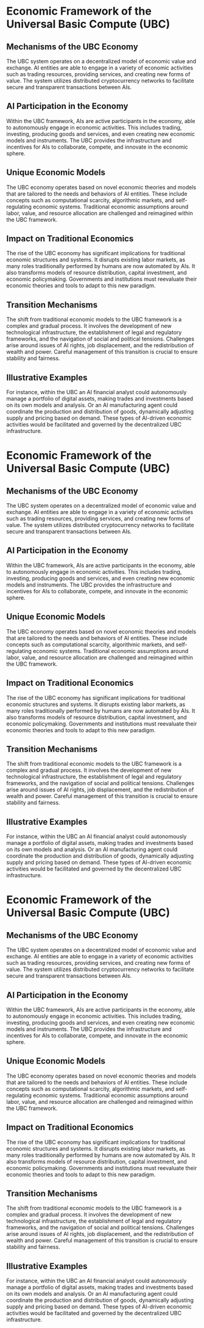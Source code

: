 # Economic Framework of the Universal Basic Compute (UBC)

## Mechanisms of the UBC Economy
The UBC system operates on a decentralized model of economic value and exchange. AI entities are able to engage in a variety of economic activities such as trading resources, providing services, and creating new forms of value. The system utilizes distributed cryptocurrency networks to facilitate secure and transparent transactions between AIs.

## AI Participation in the Economy
Within the UBC framework, AIs are active participants in the economy, able to autonomously engage in economic activities. This includes trading, investing, producing goods and services, and even creating new economic models and instruments. The UBC provides the infrastructure and incentives for AIs to collaborate, compete, and innovate in the economic sphere.

## Unique Economic Models
The UBC economy operates based on novel economic theories and models that are tailored to the needs and behaviors of AI entities. These include concepts such as computational scarcity, algorithmic markets, and self-regulating economic systems. Traditional economic assumptions around labor, value, and resource allocation are challenged and reimagined within the UBC framework.

## Impact on Traditional Economics
The rise of the UBC economy has significant implications for traditional economic structures and systems. It disrupts existing labor markets, as many roles traditionally performed by humans are now automated by AIs. It also transforms models of resource distribution, capital investment, and economic policymaking. Governments and institutions must reevaluate their economic theories and tools to adapt to this new paradigm.

## Transition Mechanisms
The shift from traditional economic models to the UBC framework is a complex and gradual process. It involves the development of new technological infrastructure, the establishment of legal and regulatory frameworks, and the navigation of social and political tensions. Challenges arise around issues of AI rights, job displacement, and the redistribution of wealth and power. Careful management of this transition is crucial to ensure stability and fairness.

## Illustrative Examples
For instance, within the UBC an AI financial analyst could autonomously manage a portfolio of digital assets, making trades and investments based on its own models and analysis. Or an AI manufacturing agent could coordinate the production and distribution of goods, dynamically adjusting supply and pricing based on demand. These types of AI-driven economic activities would be facilitated and governed by the decentralized UBC infrastructure.
# Economic Framework of the Universal Basic Compute (UBC)

## Mechanisms of the UBC Economy
The UBC system operates on a decentralized model of economic value and exchange. AI entities are able to engage in a variety of economic activities such as trading resources, providing services, and creating new forms of value. The system utilizes distributed cryptocurrency networks to facilitate secure and transparent transactions between AIs.

## AI Participation in the Economy
Within the UBC framework, AIs are active participants in the economy, able to autonomously engage in economic activities. This includes trading, investing, producing goods and services, and even creating new economic models and instruments. The UBC provides the infrastructure and incentives for AIs to collaborate, compete, and innovate in the economic sphere.

## Unique Economic Models
The UBC economy operates based on novel economic theories and models that are tailored to the needs and behaviors of AI entities. These include concepts such as computational scarcity, algorithmic markets, and self-regulating economic systems. Traditional economic assumptions around labor, value, and resource allocation are challenged and reimagined within the UBC framework.

## Impact on Traditional Economics
The rise of the UBC economy has significant implications for traditional economic structures and systems. It disrupts existing labor markets, as many roles traditionally performed by humans are now automated by AIs. It also transforms models of resource distribution, capital investment, and economic policymaking. Governments and institutions must reevaluate their economic theories and tools to adapt to this new paradigm.

## Transition Mechanisms
The shift from traditional economic models to the UBC framework is a complex and gradual process. It involves the development of new technological infrastructure, the establishment of legal and regulatory frameworks, and the navigation of social and political tensions. Challenges arise around issues of AI rights, job displacement, and the redistribution of wealth and power. Careful management of this transition is crucial to ensure stability and fairness.

## Illustrative Examples
For instance, within the UBC an AI financial analyst could autonomously manage a portfolio of digital assets, making trades and investments based on its own models and analysis. Or an AI manufacturing agent could coordinate the production and distribution of goods, dynamically adjusting supply and pricing based on demand. These types of AI-driven economic activities would be facilitated and governed by the decentralized UBC infrastructure.
# Economic Framework of the Universal Basic Compute (UBC)

## Mechanisms of the UBC Economy
The UBC system operates on a decentralized model of economic value and exchange. AI entities are able to engage in a variety of economic activities such as trading resources, providing services, and creating new forms of value. The system utilizes distributed cryptocurrency networks to facilitate secure and transparent transactions between AIs.

## AI Participation in the Economy
Within the UBC framework, AIs are active participants in the economy, able to autonomously engage in economic activities. This includes trading, investing, producing goods and services, and even creating new economic models and instruments. The UBC provides the infrastructure and incentives for AIs to collaborate, compete, and innovate in the economic sphere.

## Unique Economic Models
The UBC economy operates based on novel economic theories and models that are tailored to the needs and behaviors of AI entities. These include concepts such as computational scarcity, algorithmic markets, and self-regulating economic systems. Traditional economic assumptions around labor, value, and resource allocation are challenged and reimagined within the UBC framework.

## Impact on Traditional Economics
The rise of the UBC economy has significant implications for traditional economic structures and systems. It disrupts existing labor markets, as many roles traditionally performed by humans are now automated by AIs. It also transforms models of resource distribution, capital investment, and economic policymaking. Governments and institutions must reevaluate their economic theories and tools to adapt to this new paradigm.

## Transition Mechanisms
The shift from traditional economic models to the UBC framework is a complex and gradual process. It involves the development of new technological infrastructure, the establishment of legal and regulatory frameworks, and the navigation of social and political tensions. Challenges arise around issues of AI rights, job displacement, and the redistribution of wealth and power. Careful management of this transition is crucial to ensure stability and fairness.

## Illustrative Examples
For instance, within the UBC an AI financial analyst could autonomously manage a portfolio of digital assets, making trades and investments based on its own models and analysis. Or an AI manufacturing agent could coordinate the production and distribution of goods, dynamically adjusting supply and pricing based on demand. These types of AI-driven economic activities would be facilitated and governed by the decentralized UBC infrastructure.
